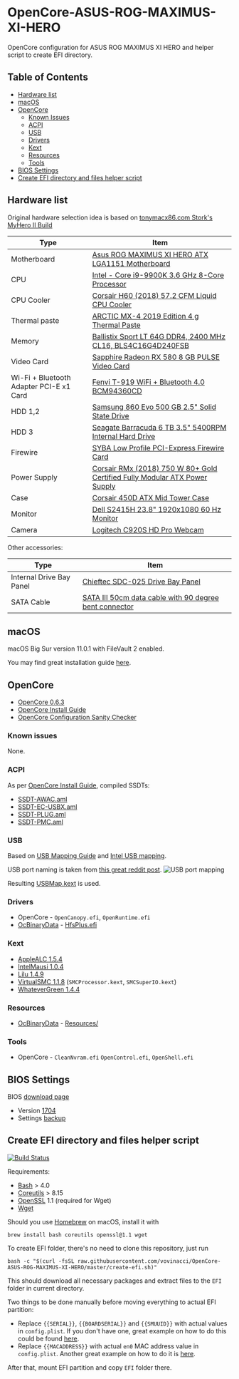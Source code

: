 # OpenCore-ASUS-ROG-MAXIMUS-XI-HERO
OpenCore configuration for ASUS ROG MAXIMUS XI HERO and helper script to create EFI directory.


## Table of Contents

   * [Hardware list](#hardware-list)
   * [macOS](#macos)
   * [OpenCore](#opencore)
      * [Known Issues](#known-issues)
      * [ACPI](#acpi)
      * [USB](#usb)
      * [Drivers](#drivers)
      * [Kext](#kext)
      * [Resources](#resources)
      * [Tools](#tools)
   * [BIOS Settings](#bios-settings)
   * [Create EFI directory and files helper script](#create-efi-directory-and-files-helper-script)


## Hardware list

Original hardware selection idea is based on [tonymacx86.com Stork's MyHero II Build](https://www.tonymacx86.com/threads/storks-myhero-ii-build-asus-rog-maximus-z370-hero-x-i7-8700k-amd-rx-580.245074/)

| Type | Item |
| ---- | ---- |
| Motherboard | [Asus ROG MAXIMUS XI HERO ATX LGA1151 Motherboard](https://pcpartpicker.com/product/PGTPxr/asus-rog-maximus-xi-hero-atx-lga1151-motherboard-rog-maximus-xi-hero) |
| CPU | [Intel - Core i9-9900K 3.6 GHz 8-Core Processor](https://pcpartpicker.com/product/jHZFf7/intel-core-i9-9900k-36ghz-8-core-processor-bx80684i99900k) |
| CPU Cooler | [Corsair H60 (2018) 57.2 CFM Liquid CPU Cooler](https://pcpartpicker.com/product/F2rmP6/corsair-h60-2018-572-cfm-liquid-cpu-cooler-cw-9060036-ww) |
| Thermal paste | [ARCTIC MX-4 2019 Edition 4 g Thermal Paste](https://pcpartpicker.com/product/JmYLrH/arctic-mx-4-2019-edition-4-g-thermal-paste-actcp00002b) |
| Memory | [Ballistix Sport LT 64G DDR4, 2400 MHz CL16, BLS4C16G4D240FSB](https://www.amazon.com/gp/product/B01B4F3MNQ) |
| Video Card | [Sapphire Radeon RX 580 8 GB PULSE Video Card](https://pcpartpicker.com/product/y2DzK8/sapphire-radeon-rx-580-8gb-pulse-video-card-11265-05) |
| Wi-Fi + Bluetooth Adapter PCI-E x1 Card | [Fenvi T-919 WiFi + Bluetooth 4.0 BCM94360CD](https://pcpartpicker.com/product/BJ97YJ/fenvi-fv-t919-none-wi-fi-adapter-fv-t919) |
| HDD 1,2 | [Samsung 860 Evo 500 GB 2.5" Solid State Drive](https://pcpartpicker.com/product/6yKcCJ/samsung-860-evo-500gb-25-solid-state-drive-mz-76e500bam) |
| HDD 3 | [Seagate Barracuda 6 TB 3.5" 5400RPM Internal Hard Drive](https://pcpartpicker.com/product/ByL48d/seagate-barracuda-6tb-35-5400rpm-internal-hard-drive-st6000dm003) |
| Firewire | [SYBA Low Profile PCI-Express Firewire Card](https://www.amazon.com/gp/product/B002S53IG8) |
| Power Supply | [Corsair RMx (2018) 750 W 80+ Gold Certified Fully Modular ATX Power Supply](https://pcpartpicker.com/product/79tQzy/corsair-rmx-2018-750w-80-gold-certified-fully-modular-atx-power-supply-cp-9020179-na) |
| Case | [Corsair 450D ATX Mid Tower Case](https://pcpartpicker.com/product/9JvRsY/corsair-case-cc9011049ww) |
| Monitor | [Dell S2415H 23.8" 1920x1080 60 Hz Monitor](https://pcpartpicker.com/product/gZL7YJ/dell-monitor-s2415h) |
| Camera | [Logitech C920S HD Pro Webcam](https://www.amazon.com/gp/product/B07K95WFWM) |

Other accessories:

| Type | Item |
| ---- | ---- |
| Internal Drive Bay Panel | [Chieftec SDC-025 Drive Bay Panel](https://www.amazon.com/Chieftec-SDC-025-Geh%C3%A4use-f%C3%BCr-Speicherlaufwerke/dp/B009DGM4B0) |
| SATA Cable | [SATA III 50cm data cable with 90 degree bent connector](https://www.amazon.co.uk/Gembird-cc-satam-data90-0-5-Cable-Cables-500-Piece/dp/B06XCTW4YZ) |


## macOS

macOS Big Sur version 11.0.1 with FileVault 2 enabled.

You may find great installation guide [here](https://dortania.github.io/OpenCore-Install-Guide/installer-guide/).


## OpenCore

- [OpenCore 0.6.3](https://github.com/acidanthera/OpenCorePkg/releases/tag/0.6.3)
- [OpenCore Install Guide](https://dortania.github.io/OpenCore-Install-Guide/)
- [OpenCore Configuration Sanity Checker](https://opencore.slowgeek.com/)

### Known issues

  None.

### ACPI

As per [OpenCore Install Guide](https://dortania.github.io/OpenCore-Install-Guide/config.plist/coffee-lake.html#acpi), compiled SSDTs:

- [SSDT-AWAC.aml](ACPI/SSDT-AWAC.aml)
- [SSDT-EC-USBX.aml](ACPI/SSDT-EC-USBX.aml)
- [SSDT-PLUG.aml](ACPI/SSDT-PLUG.aml)
- [SSDT-PMC.aml](ACPI/SSDT-PMC.aml)

### USB

Based on [USB Mapping Guide](https://dortania.github.io/OpenCore-Post-Install/usb/) and [Intel USB mapping](https://dortania.github.io/OpenCore-Post-Install/usb/intel-mapping/intel.html).

USB port naming is taken from [this great reddit post](https://www.reddit.com/r/hackintosh/comments/agzo9l/i99900k_asus_rog_maximus_xi_hero_64gb_ram/).
![USB port mapping](assets/usb-mapping.png)

Resulting [USBMap.kext](Kexts/USBMap.kext) is used.

### Drivers

- OpenCore - `OpenCanopy.efi`, `OpenRuntime.efi`
- [OcBinaryData](https://github.com/acidanthera/OcBinaryData) - [HfsPlus.efi](https://github.com/acidanthera/OcBinaryData/blob/master/Drivers/HfsPlus.efi)


### Kext

- [AppleALC 1.5.4](https://github.com/acidanthera/AppleALC/releases/tag/1.5.4)
- [IntelMausi 1.0.4](https://github.com/acidanthera/IntelMausi/releases/tag/1.0.4)
- [Lilu 1.4.9](https://github.com/acidanthera/Lilu/releases/tag/1.4.9)
- [VirtualSMC 1.1.8](https://github.com/acidanthera/VirtualSMC/releases/tag/1.1.8) (`SMCProcessor.kext`, `SMCSuperIO.kext`)
- [WhateverGreen 1.4.4](https://github.com/acidanthera/WhateverGreen/releases/tag/1.4.4)


### Resources

- [OcBinaryData](https://github.com/acidanthera/OcBinaryData) - [Resources/](https://github.com/acidanthera/OcBinaryData/blob/master/Resources)


### Tools

- OpenCore - `CleanNvram.efi` `OpenControl.efi`, `OpenShell.efi`


## BIOS Settings

BIOS [download page](https://rog.asus.com/motherboards/rog-maximus/rog-maximus-xi-hero-model/helpdesk_bios/)
- Version [1704](https://dlcdnets.asus.com/pub/ASUS/mb/LGA1151/ROG_MAXIMUS_XI_HERO/ROG-MAXIMUS-XI-HERO-ASUS-1704.ZIP)
- Settings [backup](BIOS/V1704.CMO)


## Create EFI directory and files helper script

[![Build Status](https://github.com/vovinacci/OpenCore-ASUS-ROG-MAXIMUS-XI-HERO/workflows/linter/badge.svg)](https://github.com/vovinacci/OpenCore-ASUS-ROG-MAXIMUS-XI-HERO/actions)

Requirements:

- [Bash](https://www.gnu.org/software/bash/) > 4.0
- [Coreutils](https://www.gnu.org/software/coreutils/) > 8.15
- [OpenSSL](https://www.openssl.org/) 1.1 (required for Wget)
- [Wget](https://www.gnu.org/software/wget/)

Should you use [Homebrew](https://brew.sh/) on macOS, install it with
```
brew install bash coreutils openssl@1.1 wget
```

To create EFI folder, there's no need to clone this repository, just run
```
bash -c "$(curl -fsSL raw.githubusercontent.com/vovinacci/OpenCore-ASUS-ROG-MAXIMUS-XI-HERO/master/create-efi.sh)"
```

This should download all necessary packages and extract files to the `EFI` folder in current directory.

Two things to be done manually before moving everything to actual EFI partition:
- Replace `{{SERIAL}}`, `{{BOARDSERIAL}}` and `{{SMUUID}}` with actual values in `config.plist`. If you don't have one, great example on how to do this could be found [here](https://dortania.github.io/OpenCore-Post-Install/universal/iservices.html#generate-a-new-serial).
- Replace `{{MACADDRESS}}` with actual `en0` MAC address value in `config.plist`. Another great example on how to do it is [here](https://dortania.github.io/OpenCore-Post-Install/universal/iservices.html#fixing-en0).

After that, mount EFI partition and copy `EFI` folder there.
